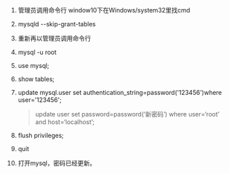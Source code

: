 1. 管理员调用命令行
window10下在Windows/system32里找cmd
1. mysqld --skip-grant-tables



1. 重新再以管理员调用命令行

2. mysql -u root

3. use mysql;

4. show tables;

5. update mysql.user set authentication_string=password('123456')where user='123456';

   > update user set password=password(‘新密码’) where user=‘root’ and host=‘localhost’;

6. flush privileges;

7. quit



1. 打开mysql，密码已经更新。